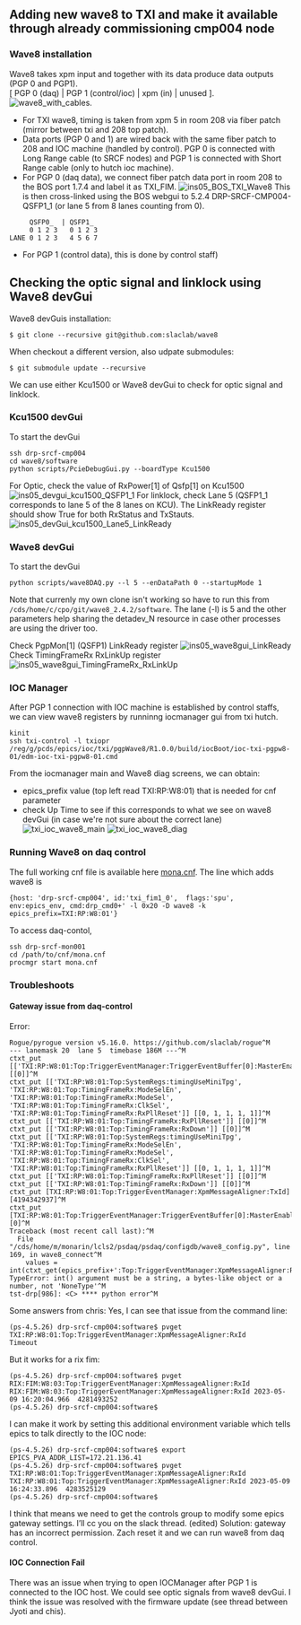 ## Adding new wave8 to TXI and make it available through already commissioning cmp004 node 
### Wave8 installation 
Wave8 takes xpm input and together with its data produce data outputs (PGP 0 and PGP1).  
[ PGP 0 (daq) | PGP 1 (control/ioc) | xpm (in) | unused ].  
![wave8_with_cables](/psdaq/images/wave8_with_cables.png). 
* For TXI wave8, timing is taken from xpm 5 in room 208 via fiber patch (mirror between txi and 208 top patch). 
* Data ports (PGP 0 and 1) are wired back with the same fiber patch to 208 and IOC machine (handled by control). PGP 0 is connected with Long Range cable (to SRCF nodes) and PGP 1 is connected with Short Range cable (only to hutch ioc machine).   
* For PGP 0 (daq data), we connect fiber patch data port in room 208 to the BOS port 1.7.4 and label it as TXI_FIM. 
![ins05_BOS_TXI_Wave8](/psdaq/images/ins05_BOS_TXI_Wave8.png)
This is then cross-linked using the BOS webgui to 5.2.4 DRP-SRCF-CMP004-QSFP1_1 (or lane 5 from 8 lanes counting from 0).
```
     QSFP0_  | QSFP1_
     0 1 2 3   0 1 2 3
LANE 0 1 2 3   4 5 6 7
```
* For PGP 1 (control data), this is done by control staff)

## Checking the optic signal and linklock using Wave8 devGui
Wave8 devGuis installation:
```
$ git clone --recursive git@github.com:slaclab/wave8
```
When checkout a different version, also udpate submodules:
```
$ git submodule update --recursive
```
We can use either Kcu1500 or Wave8 devGui to check for optic signal and linklock.
### Kcu1500 devGui
To start the devGui
```
ssh drp-srcf-cmp004
cd wave8/software
python scripts/PcieDebugGui.py --boardType Kcu1500
```
For Optic, check the value of RxPower[1] of Qsfp[1] on Kcu1500
![ins05_devgui_kcu1500_QSFP1_1](/psdaq/images/ins05_devgui_kcu1500_QSFP1_1.png)
For linklock, check Lane 5 (QSFP1_1 corresponds to lane 5 of the 8 lanes on KCU). 
The LinkReady register should show True for both RxStatus and TxStauts. 
![ins05_devGui_kcu1500_Lane5_LinkReady](/psdaq/images/ins05_devGui_kcu1500_Lane5_LinkReady.png)
### Wave8 devGui
To start the devGui
```
python scripts/wave8DAQ.py --l 5 --enDataPath 0 --startupMode 1
```
Note that currenly my own clone isn't working so have to run this from `/cds/home/c/cpo/git/wave8_2.4.2/software`. The lane (-l) is 5 and the other parameters help sharing the detadev_N resource in case other processes are using the driver too.

Check PgpMon[1] (QSFP1) LinkReady register
![ins05_wave8gui_LinkReady](/psdaq/images/ins05_wave8gui_LinkReady.png)
Check TimingFrameRx RxLinkUp register
![ins05_wave8gui_TimingFrameRx_RxLinkUp](/psdaq/images/ins05_wave8gui_TimingFrameRx_RxLinkUp.png)
### IOC Manager
After PGP 1 connection with IOC machine is established by control staffs, we can view wave8 registers by runninng iocmanager gui from txi hutch.
```
kinit
ssh txi-control -l txiopr
/reg/g/pcds/epics/ioc/txi/pgpWave8/R1.0.0/build/iocBoot/ioc-txi-pgpw8-01/edm-ioc-txi-pgpw8-01.cmd
```
From the iocmanager main and Wave8 diag screens, we can obtain:
* epics_prefix value (top left read TXI:RP:W8:01) that is needed for cnf parameter
* check Up Time to see if this corresponds to what we see on wave8 devGui (in case we're not sure about the correct lane)
![txi_ioc_wave8_main](/psdaq/images/txi_ioc_wave8_main.png)
![txi_ioc_wave8_diag](/psdaq/images/txi_ioc_wave8_diag.png)
### Running Wave8 on daq control
The full working cnf file is available here [mona.cnf](https://github.com/slac-lcls/lcls2/blob/dd2850ab95602c3ce772197e74cc0d85cbf30c5a/psdaq/psdaq/cnf/mona.cnf). The line which adds wave8 is
```
{host: 'drp-srcf-cmp004', id:'txi_fim1_0',  flags:'spu', env:epics_env, cmd:drp_cmd0+' -l 0x20 -D wave8 -k epics_prefix=TXI:RP:W8:01'}
```
To access daq-contol,
```
ssh drp-srcf-mon001
cd /path/to/cnf/mona.cnf
procmgr start mona.cnf
```
### Troubleshoots
#### Gateway issue from daq-control
Error:
```
Rogue/pyrogue version v5.16.0. https://github.com/slaclab/rogue^M
--- lanemask 20  lane 5  timebase 186M ---^M
ctxt_put [['TXI:RP:W8:01:Top:TriggerEventManager:TriggerEventBuffer[0]:MasterEnable']] [[0]]^M
ctxt_put [['TXI:RP:W8:01:Top:SystemRegs:timingUseMiniTpg', 'TXI:RP:W8:01:Top:TimingFrameRx:ModeSelEn', 'TXI:RP:W8:01:Top:TimingFrameRx:ModeSel', 'TXI:RP:W8:01:Top:TimingFrameRx:ClkSel', 'TXI:RP:W8:01:Top:TimingFrameRx:RxPllReset']] [[0, 1, 1, 1, 1]]^M
ctxt_put [['TXI:RP:W8:01:Top:TimingFrameRx:RxPllReset']] [[0]]^M
ctxt_put [['TXI:RP:W8:01:Top:TimingFrameRx:RxDown']] [[0]]^M
ctxt_put [['TXI:RP:W8:01:Top:SystemRegs:timingUseMiniTpg', 'TXI:RP:W8:01:Top:TimingFrameRx:ModeSelEn', 'TXI:RP:W8:01:Top:TimingFrameRx:ModeSel', 'TXI:RP:W8:01:Top:TimingFrameRx:ClkSel', 'TXI:RP:W8:01:Top:TimingFrameRx:RxPllReset']] [[0, 1, 1, 1, 1]]^M
ctxt_put [['TXI:RP:W8:01:Top:TimingFrameRx:RxPllReset']] [[0]]^M
ctxt_put [['TXI:RP:W8:01:Top:TimingFrameRx:RxDown']] [[0]]^M
ctxt_put [TXI:RP:W8:01:Top:TriggerEventManager:XpmMessageAligner:TxId] [4194342937]^M
ctxt_put [TXI:RP:W8:01:Top:TriggerEventManager:TriggerEventBuffer[0]:MasterEnable] [0]^M
Traceback (most recent call last):^M
  File "/cds/home/m/monarin/lcls2/psdaq/psdaq/configdb/wave8_config.py", line 169, in wave8_connect^M
    values = int(ctxt_get(epics_prefix+':Top:TriggerEventManager:XpmMessageAligner:RxId'))^M
TypeError: int() argument must be a string, a bytes-like object or a number, not 'NoneType'^M
tst-drp[986]: <C> **** python error^M
```
Some answers from chris:
Yes, I can see that issue from the command line:
```
(ps-4.5.26) drp-srcf-cmp004:software$ pvget TXI:RP:W8:01:Top:TriggerEventManager:XpmMessageAligner:RxId
Timeout
```
But it works for a rix fim:
```
(ps-4.5.26) drp-srcf-cmp004:software$ pvget RIX:FIM:W8:03:Top:TriggerEventManager:XpmMessageAligner:RxId
RIX:FIM:W8:03:Top:TriggerEventManager:XpmMessageAligner:RxId 2023-05-09 16:20:04.966  4281493252 
(ps-4.5.26) drp-srcf-cmp004:software$ 
```
I can make it work by setting this additional environment variable which tells epics to talk directly to the IOC node:
```
(ps-4.5.26) drp-srcf-cmp004:software$ export EPICS_PVA_ADDR_LIST=172.21.136.41
(ps-4.5.26) drp-srcf-cmp004:software$ pvget TXI:RP:W8:01:Top:TriggerEventManager:XpmMessageAligner:RxId
TXI:RP:W8:01:Top:TriggerEventManager:XpmMessageAligner:RxId 2023-05-09 16:24:33.896  4283525129 
(ps-4.5.26) drp-srcf-cmp004:software$ 
```
I think that means we need to get the controls group to modify some epics gateway settings.  I’ll cc you on the slack thread. (edited) 
Solution: gateway has an incorrect permission. Zach reset it and we can run wave8 from daq control.
#### IOC Connection Fail
There was an issue when trying to open IOCManager after PGP 1 is connected to the IOC host. We could see optic signals from wave8 devGui. I think the issue was resolved with the firmware update (see thread between Jyoti and chis). 
